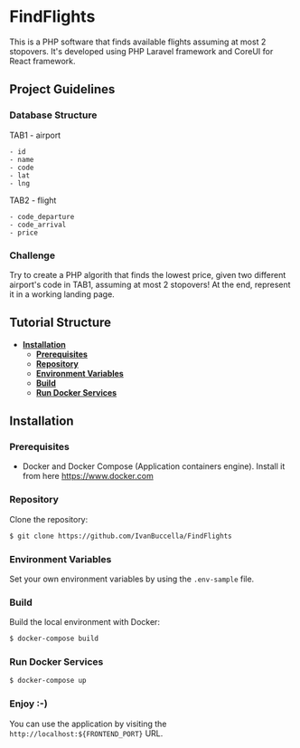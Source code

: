 # FindFlights

This is a PHP software that finds available flights assuming at most 2 stopovers. It's developed using PHP Laravel framework and CoreUI for React framework.

## Project Guidelines

### Database Structure

TAB1 - airport

```
- id
- name
- code
- lat
- lng
```

TAB2 - flight

```
- code_departure
- code_arrival
- price
```

### Challenge

Try to create a PHP algorith that finds the lowest price, given two different airport's code in TAB1, assuming at most 2 stopovers!
At the end, represent it in a working landing page.

## Tutorial Structure

- **[Installation](#installation)**
  - **[Prerequisites](#prerequisites)**
  - **[Repository](#repository)**
  - **[Environment Variables](#environment-variables)**
  - **[Build](#build)**
  - **[Run Docker Services](#run-docker-services)**

## Installation

### Prerequisites

- Docker and Docker Compose (Application containers engine). Install it from here https://www.docker.com

### Repository

Clone the repository:

```sh
$ git clone https://github.com/IvanBuccella/FindFlights
```

### Environment Variables

Set your own environment variables by using the `.env-sample` file.

### Build

Build the local environment with Docker:

```sh
$ docker-compose build
```

### Run Docker Services

```sh
$ docker-compose up
```

### Enjoy :-)

You can use the application by visiting the `http://localhost:${FRONTEND_PORT}` URL.
